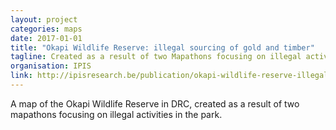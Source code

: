 ```yaml
---
layout: project
categories: maps
date: 2017-01-01
title: "Okapi Wildlife Reserve: illegal sourcing of gold and timber"
tagline: Created as a result of two Mapathons focusing on illegal activities in the park.
organisation: IPIS
link: http://ipisresearch.be/publication/okapi-wildlife-reserve-illegal-sourcing-gold-timber/
---
```

A map of the Okapi Wildlife Reserve in DRC, created as a result of two mapathons focusing on illegal activities in the park.